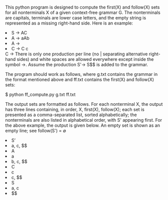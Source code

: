 This python program is designed to compute the first(X) and follow(X) sets for
all nonterminals X of a given context-free grammar G. The nonterminals are capitals, terminals
are lower case letters, and the empty string is represented as a missing right-hand side. Here is an
example:   
<li>S -> AC</li>
<li>A -> aAb</li>
<li>A -> </li>
<li>C -> C c</li>
</li>C -></>
There is only one production per line (no | separating alternative right-hand sides) and white spaces
are allowed everywhere except inside the symbol ->. Assume the production S'→ S$$ is added to the grammar.  

The program should work as follows, where g.txt contains the grammar in the format mentioned
above and ff.txt contains the first(X) and follow(X) sets:
  
$ python ff_compute.py g.txt ff.txt

The output sets are formatted as follows. For each nonterminal X, the output has three lines
containing, in order, X, first(X), follow(X); each set is presented as a comma-separated list,
sorted alphabetically; the nonterminals are also listed in alphabetical order, with S' appearing first.
For the above example, the output is given below. An empty set is shown as an empty line; see
follow(S') = ∅  

<li>S’</li>
<li>a, c, $$</li>
<li>A</li>
<li>a</li>
<li>b, c, $$</li>
<li>C</li>
<li>c</li>
<li>c, $$</li>
<li>S</li>
<li>a, c</li>
<li>$$</li>
